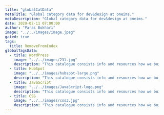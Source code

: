 ```yaml
---
title: "globalCatData"
metaTitle: "Global category data for dev&design at oneims."
metaDescription: "Global category data for dev&design at oneims."
date: 2020-02-11 07:00:00
author: "Paras Bokhari"
image: "../../images/image.jpeg"
gated: true
tags:
  title: RemoveFromIndex
globalTagsData:
  - title: WordPress
    image: "../../images/231.jpg"
    description: "This catalogue consists info and resources how we build using WordPress"
  - title: HubSpot
    image: "../../images/hubspot-large.png"
    description: "This catalogue consists info and resources how we build using HubSpot"
  - title: JavaScript
    image: "../../images/JavaScript-logo.png"
    description: "This catalogue consists info and resources how we build using JavaScript"
  - title: CSS
    image: "../../images/css3.jpg"
    description: "This catalogue consists info and resources how we build using CSS"
---
```


